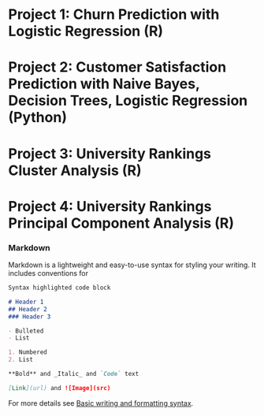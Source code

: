 # Project 1: Churn Prediction with Logistic Regression (R)

# Project 2: Customer Satisfaction Prediction with Naive Bayes, Decision Trees, Logistic Regression (Python)

# Project 3: University Rankings Cluster Analysis (R)

# Project 4: University Rankings Principal Component Analysis (R)


### Markdown

Markdown is a lightweight and easy-to-use syntax for styling your writing. It includes conventions for

```markdown
Syntax highlighted code block

# Header 1
## Header 2
### Header 3

- Bulleted
- List

1. Numbered
2. List

**Bold** and _Italic_ and `Code` text

[Link](url) and ![Image](src)
```

For more details see [Basic writing and formatting syntax](https://docs.github.com/en/github/writing-on-github/getting-started-with-writing-and-formatting-on-github/basic-writing-and-formatting-syntax).

